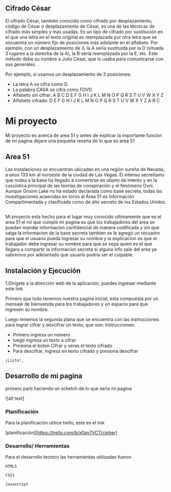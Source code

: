 ## Cifrado César
El cifrado César, también conocido como cifrado por desplazamiento, código de César o desplazamiento de César, es una de las técnicas de cifrado más simples y más usadas. Es un tipo de cifrado por sustitución en el que una letra en el texto original es reemplazada por otra letra que se encuentra un número fijo de posiciones más adelante en el alfabeto. Por ejemplo, con un desplazamiento de 3, la A sería sustituida por la D (situada 3 lugares a la derecha de la A), la B sería reemplazada por la E, etc. Este método debe su nombre a Julio César, que lo usaba para comunicarse con sus generales.

Por ejemplo, si usamos un desplazamiento de 3 posiciones:

- La letra A se cifra como D.
- La palabra CASA se cifra como FDVD.
- Alfabeto sin cifrar: A B C D E F G H I J K L M N O P Q R S T U V W X Y Z
- Alfabeto cifrado: D E F G H I J K L M N O P Q R S T U V W X Y Z A B C

# Mi proyecto
Mi proyecto es acerca de area 51 y antes de explicar la importante funcion de mi pagina dejare una pequeña reseña de lo que es area 51
## Area 51
Las instalaciones se encuentran ubicadas en una región sureña de Nevada, a unos 133 km al noroeste de la ciudad de Las Vegas. 
El intenso secretismo que rodea a la base ha llegado a convertirse en objeto de interés y en la casuística principal de las teorías de conspiración y el fenómeno Ovni. Aunque Groom Lake no ha estado declarada como base secreta, todas las investigaciones acaecidas en torno al Área 51 es Información Compartimentada y clasificada como de alto secreto de los Estados Unidos.

## 
Mi proyecto esta hecho para el lugar muy conocido ultimamente que es el area 51 el rol que cumple mi pagina es que los trabajadores del area se puedan mandar informacion confidencial de manera codificada y sin que salga la informacion de la base secreta tambien se le agregó un recuadro para que el usuario pueda ingresar su nombre y la explicacion es que el trabajador debe ingresar su nombre para que se sepa quien es el que llegara a compartir la informacion secreta si alguna info sale del area ya sabremos por adelantado que usuario podria ser el culpable.

## Instalación y Ejecución

1.Dirígete a la dirección web de la aplicación, puedes ingresar mediante este link

 Primero que todo tenemos nuestra pagina inicial, esta compuesta por un mensaje de bienvenida para los trabajadores y un espacio para que ingresen su nombre.

 Luego tenemos la segunda plana que se encuentra con las instrucciones para lograr cifrar y descifrar un texto, que son:
Instrucciones: 
* Primero ingresa un número 
 * luego ingresa un texto a cifrar
  * Presiona el boton Cifrar y veras el texto cifrado
  *  Para descifrar, ingresa en texto cifrado y presiona descifrar



 

    ¡Listo!, 

## Desarrollo de mi pagina

primero parti haciendo un scketch de lo que seria mi pagina 

![alt text]




   ### Planificación

Para la planificación utilice trello, este es el link

[planificación][https://trello.com/b/x0ay7VCT/cipher]
### Desarrollo/ Herramientas

Para el desarrollo tecnico las herramientas utilizadas fueron

    HTML5

    CSS3

    Javascript


